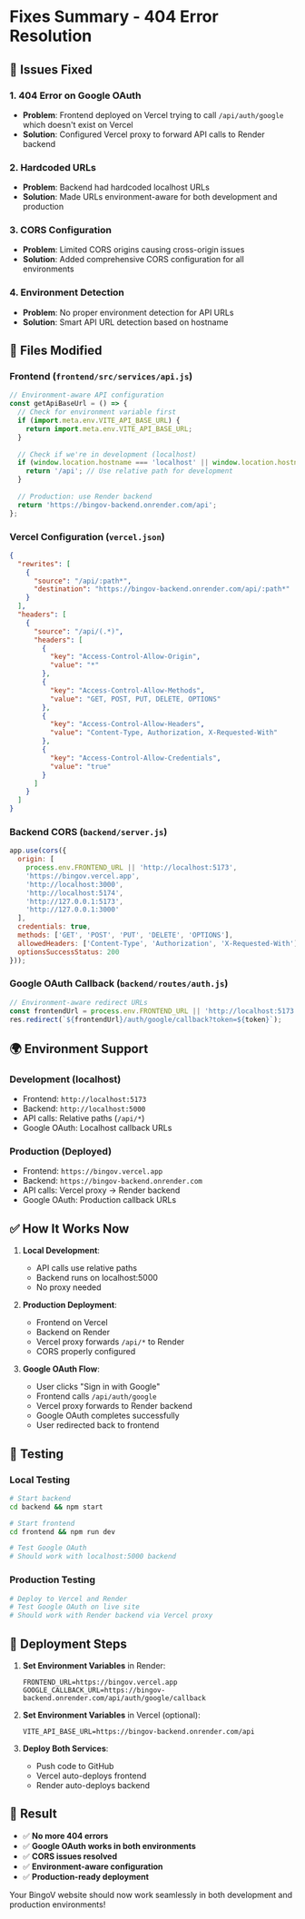 # Fixes Summary - 404 Error Resolution

## 🚨 **Issues Fixed**

### 1. **404 Error on Google OAuth**
- **Problem**: Frontend deployed on Vercel trying to call `/api/auth/google` which doesn't exist on Vercel
- **Solution**: Configured Vercel proxy to forward API calls to Render backend

### 2. **Hardcoded URLs**
- **Problem**: Backend had hardcoded localhost URLs
- **Solution**: Made URLs environment-aware for both development and production

### 3. **CORS Configuration**
- **Problem**: Limited CORS origins causing cross-origin issues
- **Solution**: Added comprehensive CORS configuration for all environments

### 4. **Environment Detection**
- **Problem**: No proper environment detection for API URLs
- **Solution**: Smart API URL detection based on hostname

## 🔧 **Files Modified**

### **Frontend (`frontend/src/services/api.js`)**
```javascript
// Environment-aware API configuration
const getApiBaseUrl = () => {
  // Check for environment variable first
  if (import.meta.env.VITE_API_BASE_URL) {
    return import.meta.env.VITE_API_BASE_URL;
  }
  
  // Check if we're in development (localhost)
  if (window.location.hostname === 'localhost' || window.location.hostname === '127.0.0.1') {
    return '/api'; // Use relative path for development
  }
  
  // Production: use Render backend
  return 'https://bingov-backend.onrender.com/api';
};
```

### **Vercel Configuration (`vercel.json`)**
```json
{
  "rewrites": [
    {
      "source": "/api/:path*",
      "destination": "https://bingov-backend.onrender.com/api/:path*"
    }
  ],
  "headers": [
    {
      "source": "/api/(.*)",
      "headers": [
        {
          "key": "Access-Control-Allow-Origin",
          "value": "*"
        },
        {
          "key": "Access-Control-Allow-Methods",
          "value": "GET, POST, PUT, DELETE, OPTIONS"
        },
        {
          "key": "Access-Control-Allow-Headers",
          "value": "Content-Type, Authorization, X-Requested-With"
        },
        {
          "key": "Access-Control-Allow-Credentials",
          "value": "true"
        }
      ]
    }
  ]
}
```

### **Backend CORS (`backend/server.js`)**
```javascript
app.use(cors({
  origin: [
    process.env.FRONTEND_URL || 'http://localhost:5173',
    'https://bingov.vercel.app',
    'http://localhost:3000',
    'http://localhost:5174',
    'http://127.0.0.1:5173',
    'http://127.0.0.1:3000'
  ],
  credentials: true,
  methods: ['GET', 'POST', 'PUT', 'DELETE', 'OPTIONS'],
  allowedHeaders: ['Content-Type', 'Authorization', 'X-Requested-With'],
  optionsSuccessStatus: 200
}));
```

### **Google OAuth Callback (`backend/routes/auth.js`)**
```javascript
// Environment-aware redirect URLs
const frontendUrl = process.env.FRONTEND_URL || 'http://localhost:5173';
res.redirect(`${frontendUrl}/auth/google/callback?token=${token}`);
```

## 🌍 **Environment Support**

### **Development (localhost)**
- Frontend: `http://localhost:5173`
- Backend: `http://localhost:5000`
- API calls: Relative paths (`/api/*`)
- Google OAuth: Localhost callback URLs

### **Production (Deployed)**
- Frontend: `https://bingov.vercel.app`
- Backend: `https://bingov-backend.onrender.com`
- API calls: Vercel proxy → Render backend
- Google OAuth: Production callback URLs

## ✅ **How It Works Now**

1. **Local Development**:
   - API calls use relative paths
   - Backend runs on localhost:5000
   - No proxy needed

2. **Production Deployment**:
   - Frontend on Vercel
   - Backend on Render
   - Vercel proxy forwards `/api/*` to Render
   - CORS properly configured

3. **Google OAuth Flow**:
   - User clicks "Sign in with Google"
   - Frontend calls `/api/auth/google`
   - Vercel proxy forwards to Render backend
   - Google OAuth completes successfully
   - User redirected back to frontend

## 🧪 **Testing**

### **Local Testing**
```bash
# Start backend
cd backend && npm start

# Start frontend
cd frontend && npm run dev

# Test Google OAuth
# Should work with localhost:5000 backend
```

### **Production Testing**
```bash
# Deploy to Vercel and Render
# Test Google OAuth on live site
# Should work with Render backend via Vercel proxy
```

## 🚀 **Deployment Steps**

1. **Set Environment Variables** in Render:
   ```
   FRONTEND_URL=https://bingov.vercel.app
   GOOGLE_CALLBACK_URL=https://bingov-backend.onrender.com/api/auth/google/callback
   ```

2. **Set Environment Variables** in Vercel (optional):
   ```
   VITE_API_BASE_URL=https://bingov-backend.onrender.com/api
   ```

3. **Deploy Both Services**:
   - Push code to GitHub
   - Vercel auto-deploys frontend
   - Render auto-deploys backend

## 🎯 **Result**

- ✅ **No more 404 errors**
- ✅ **Google OAuth works in both environments**
- ✅ **CORS issues resolved**
- ✅ **Environment-aware configuration**
- ✅ **Production-ready deployment**

Your BingoV website should now work seamlessly in both development and production environments! 